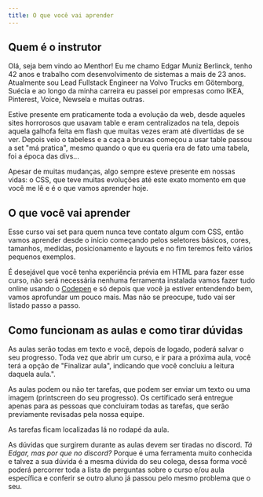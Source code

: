 ```yaml
---
title: O que você vai aprender
---
```


## Quem é o instrutor

Olá, seja bem vindo ao Menthor! Eu me chamo Edgar Muniz Berlinck, tenho 42 anos e trabalho com desenvolvimento de sistemas a mais de 23 anos. Atualmente sou Lead Fullstack Engineer na Volvo Trucks em Götemborg, Suécia e ao longo da minha carreira eu passei por empresas como IKEA, Pinterest, Voice, Newsela e muitas outras.

Estive presente em praticamente toda a evolução da web, desde aqueles sites horrorosos que usavam table e eram centralizados na tela, depois aquela galhofa feita em flash que muitas vezes eram até divertidas de se ver. Depois veio o tabeless e a caça a bruxas começou a usar table passou a set "má pratica", mesmo quando o que eu queria era de fato uma tabela, foi a época das divs...

Apesar de muitas mudanças, algo sempre esteve presente em nossas vidas: o CSS, que teve muitas evoluções até este exato momento em que você me lê e é o que vamos aprender hoje.

## O que você vai aprender

Esse curso vai set para quem nunca teve contato algum com CSS, então vamos aprender desde o início começando pelos seletores básicos, cores, tamanhos, medidas,  posicionamento e layouts e no fim teremos feito vários pequenos exemplos.

É desejável que você tenha experiência prévia em HTML para fazer esse curso, não será necessária nenhuma ferramenta instalada vamos fazer tudo online usando o [Codepen](https://codepen.io/pen/) e só depois que você ja estiver entendendo bem, vamos aprofundar um pouco mais. Mas não se preocupe, tudo vai ser listado passo a passo.

## Como funcionam as aulas e como tirar dúvidas

As aulas serão todas em texto e você, depois de logado, poderá salvar o seu progresso. Toda vez que abrir um curso, e ir para a próxima aula, você terá a opção de "Finalizar aula", indicando que você concluiu a leitura daquela aula.".

As aulas podem ou não ter tarefas, que podem ser enviar um texto ou uma imagem (printscreen do seu progresso). Os certificado será entregue apenas para as pessoas que concluiram todas as tarefas, que serão previamente revisadas pela nossa equipe.

As tarefas ficam localizadas lá no rodapé da aula.

As dúvidas que surgirem durante as aulas devem ser tiradas no discord. _Tá Edgar, mas por que no discord?_ Porque é uma ferramenta muito conhecida e talvez a sua dúvida é a mesma dúvida do seu colega, dessa forma você poderá percorrer toda a lista de perguntas sobre o curso e/ou aula específica e conferir se outro aluno já passou pelo mesmo problema que o seu.